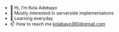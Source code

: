- 👋 Hi, I’m Kola Adebayo
- 👀 Mostly interested in serverside implementations 
- 🌱 Learning everyday
- 📫 How to reach me kolabayo360@gmail.com

<!---
windevkay/windevkay is a ✨ special ✨ repository because its `README.md` (this file) appears on your GitHub profile.
You can click the Preview link to take a look at your changes.
--->
